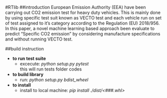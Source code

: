 #RTlib 
##introduction
European Emission Authority (EEA) have been carrying out CO2 emission test for heavy duty vehicles. This is mainly done by using specific test suit known as VECTO test and each vehicle run on set of test assigned to it’s category according to the Regulation (EU)  2018/956. 
In this paper, a novel machine learning based approach been evaluate to predict “Specific CO2 emission” by considering manufacture specifications and without running VECTO test.


##build instruction

* **to run test suite**
    * excecute:  <tb> *python setup.py pytest*<br>
    this will run tests folder codes
* **to build library**
    * run: *python setup.py bdist_wheel*
* **to install** 
    * install to local machine: *pip install ./dist/<###.whl>*

